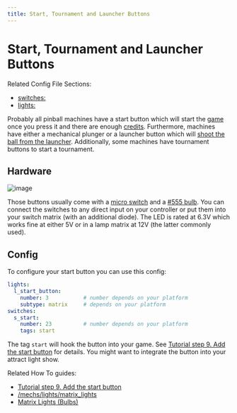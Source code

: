 ```yaml
---
title: Start, Tournament and Launcher Buttons
---
```


# Start, Tournament and Launcher Buttons


Related Config File Sections:

* [switches:](../../config/switches.md)
* [lights:](../../config/lights.md)

Probably all pinball machines have a start button which will start the
[game](../../game_design/index.md) once you press
it and there are enough
[credits](../../game_logic/credits.md).
Furthermore, machines have either a mechanical plunger or a launcher
button which will
[shoot the ball from the launcher](../plungers/coil_fired.md). Additionally, some machines have tournament buttons to
start a tournament.

## Hardware

![image](../images/button.jpg)

Those buttons usually come with a
[micro switch](mechanical_switches.md) and a
[#555 bulb](../lights/matrix_lights.md).
You can connect the switches to any direct input on your controller or
put them into your switch matrix (with an additional diode). The LED is
rated at 6.3V which works fine at either 5V or in a lamp matrix at 12V
(the latter commonly used).

## Config

To configure your start button you can use this config:

``` yaml
lights:
  l_start_button:
    number: 3           # number depends on your platform
    subtype: matrix     # depends on your platform
switches:
  s_start:
    number: 23          # number depends on your platform
    tags: start
```

The tag `start` will hook the button into your game. See
[Tutorial step 9. Add the start button](../../tutorial/9_start_button.md) for details.
You might want to integrate the button into your attract light show.

Related How To guides:

* [Tutorial step 9. Add the start button](../../tutorial/9_start_button.md)
* [/mechs/lights/matrix_lights](mechanical_switches.md)
* [Matrix Lights (Bulbs)](../lights/matrix_lights.md)
